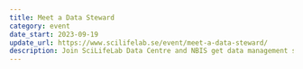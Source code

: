 ```yaml
---
title: Meet a Data Steward
category: event
date_start: 2023-09-19
update_url: https://www.scilifelab.se/event/meet-a-data-steward/
description: Join SciLifeLab Data Centre and NBIS get data management support. Each event consists of a 15 minutes mini-lecture and a 45 minutes Q&A. 
---
```


